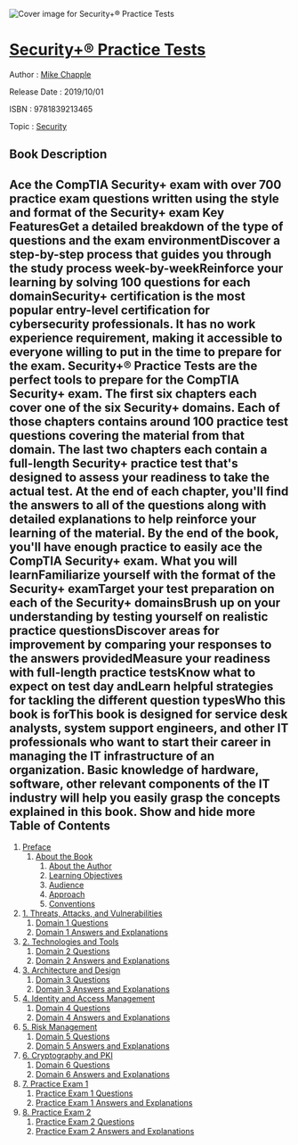 ![Cover image for Security+® Practice Tests](https://imgdetail.ebookreading.net/cover/cover/20200215/EB9781839213465.jpg)

[Security+® Practice Tests](https://ebookreading.net/view/book/Security%2B%C2%AE+Practice+Tests-EB9781839213465_1.html "Security+® Practice Tests")
====================================================================================================================

Author : [Mike Chapple](https://ebookreading.net/search/author/Mike+Chapple)

Release Date : 2019/10/01

ISBN : 9781839213465

Topic : [Security](https://ebookreading.net/search/category/security)

Book Description
-----------------

 Ace the CompTIA Security+ exam with over 700 practice exam questions written using the style and format of the Security+ exam
Key FeaturesGet a detailed breakdown of the type of questions and the exam environmentDiscover a step-by-step process that guides you through the study process week-by-weekReinforce your learning by solving 100 questions for each domainSecurity+ certification is the most popular entry-level certification for cybersecurity professionals. It has no work experience requirement, making it accessible to everyone willing to put in the time to prepare for the exam. Security+® Practice Tests are the perfect tools to prepare for the CompTIA Security+ exam.
The first six chapters each cover one of the six Security+ domains. Each of those chapters contains around 100 practice test questions covering the material from that domain. The last two chapters each contain a full-length Security+ practice test that's designed to assess your readiness to take the actual test. At the end of each chapter, you'll find the answers to all of the questions along with detailed explanations to help reinforce your learning of the material.
By the end of the book, you'll have enough practice to easily ace the CompTIA Security+ exam.
What you will learnFamiliarize yourself with the format of the Security+ examTarget your test preparation on each of the Security+ domainsBrush up on your understanding by testing yourself on realistic practice questionsDiscover areas for improvement by comparing your responses to the answers providedMeasure your readiness with full-length practice testsKnow what to expect on test day andLearn helpful strategies for tackling the different question typesWho this book is forThis book is designed for service desk analysts, system support engineers, and other IT professionals who want to start their career in managing the IT infrastructure of an organization. Basic knowledge of hardware, software, other relevant components of the IT industry will help you easily grasp the concepts explained in this book.
        Show and hide more                
Table of Contents
-----------------

1. [Preface](https://ebookreading.net/view/book/Security%2B%C2%AE+Practice+Tests-EB9781839213465_3.html#_idParaDest-1)
    1. [About the Book](https://ebookreading.net/view/book/Security%2B%C2%AE+Practice+Tests-EB9781839213465_3.html#_idParaDest-2)
        1. [About the Author](https://ebookreading.net/view/book/Security%2B%C2%AE+Practice+Tests-EB9781839213465_3.html#_idParaDest-3)
        1. [Learning Objectives](https://ebookreading.net/view/book/Security%2B%C2%AE+Practice+Tests-EB9781839213465_3.html#_idParaDest-4)
        1. [Audience](https://ebookreading.net/view/book/Security%2B%C2%AE+Practice+Tests-EB9781839213465_3.html#_idParaDest-5)
        1. [Approach](https://ebookreading.net/view/book/Security%2B%C2%AE+Practice+Tests-EB9781839213465_3.html#_idParaDest-6)
        1. [Conventions](https://ebookreading.net/view/book/Security%2B%C2%AE+Practice+Tests-EB9781839213465_3.html#_idParaDest-7)
1. [1. Threats, Attacks, and Vulnerabilities](https://ebookreading.net/view/book/Security%2B%C2%AE+Practice+Tests-EB9781839213465_4.html#_idParaDest-8)
    1. [Domain 1 Questions](https://ebookreading.net/view/book/Security%2B%C2%AE+Practice+Tests-EB9781839213465_4.html#_idParaDest-9)
    1. [Domain 1 Answers and Explanations](https://ebookreading.net/view/book/Security%2B%C2%AE+Practice+Tests-EB9781839213465_4.html#_idParaDest-10)
1. [2. Technologies and Tools](https://ebookreading.net/view/book/Security%2B%C2%AE+Practice+Tests-EB9781839213465_5.html#_idParaDest-11)
    1. [Domain 2 Questions](https://ebookreading.net/view/book/Security%2B%C2%AE+Practice+Tests-EB9781839213465_5.html#_idParaDest-12)
    1. [Domain 2 Answers and Explanations](https://ebookreading.net/view/book/Security%2B%C2%AE+Practice+Tests-EB9781839213465_5.html#_idParaDest-13)
1. [3. Architecture and Design](https://ebookreading.net/view/book/Security%2B%C2%AE+Practice+Tests-EB9781839213465_6.html#_idParaDest-14)
    1. [Domain 3 Questions](https://ebookreading.net/view/book/Security%2B%C2%AE+Practice+Tests-EB9781839213465_6.html#_idParaDest-15)
    1. [Domain 3 Answers and Explanations](https://ebookreading.net/view/book/Security%2B%C2%AE+Practice+Tests-EB9781839213465_6.html#_idParaDest-16)
1. [4. Identity and Access Management](https://ebookreading.net/view/book/Security%2B%C2%AE+Practice+Tests-EB9781839213465_7.html#_idParaDest-17)
    1. [Domain 4 Questions](https://ebookreading.net/view/book/Security%2B%C2%AE+Practice+Tests-EB9781839213465_7.html#_idParaDest-18)
    1. [Domain 4 Answers and Explanations](https://ebookreading.net/view/book/Security%2B%C2%AE+Practice+Tests-EB9781839213465_7.html#_idParaDest-19)
1. [5. Risk Management](https://ebookreading.net/view/book/Security%2B%C2%AE+Practice+Tests-EB9781839213465_8.html#_idParaDest-20)
    1. [Domain 5 Questions](https://ebookreading.net/view/book/Security%2B%C2%AE+Practice+Tests-EB9781839213465_8.html#_idParaDest-21)
    1. [Domain 5 Answers and Explanations](https://ebookreading.net/view/book/Security%2B%C2%AE+Practice+Tests-EB9781839213465_8.html#_idParaDest-22)
1. [6. Cryptography and PKI](https://ebookreading.net/view/book/Security%2B%C2%AE+Practice+Tests-EB9781839213465_9.html#_idParaDest-23)
    1. [Domain 6 Questions](https://ebookreading.net/view/book/Security%2B%C2%AE+Practice+Tests-EB9781839213465_9.html#_idParaDest-24)
    1. [Domain 6 Answers and Explanations](https://ebookreading.net/view/book/Security%2B%C2%AE+Practice+Tests-EB9781839213465_9.html#_idParaDest-25)
1. [7. Practice Exam 1](https://ebookreading.net/view/book/Security%2B%C2%AE+Practice+Tests-EB9781839213465_10.html#_idParaDest-26)
    1. [Practice Exam 1 Questions](https://ebookreading.net/view/book/Security%2B%C2%AE+Practice+Tests-EB9781839213465_10.html#_idParaDest-27)
    1. [Practice Exam 1 Answers and Explanations](https://ebookreading.net/view/book/Security%2B%C2%AE+Practice+Tests-EB9781839213465_10.html#_idParaDest-28)
1. [8. Practice Exam 2](https://ebookreading.net/view/book/Security%2B%C2%AE+Practice+Tests-EB9781839213465_11.html#_idParaDest-29)
    1. [Practice Exam 2 Questions](https://ebookreading.net/view/book/Security%2B%C2%AE+Practice+Tests-EB9781839213465_11.html#_idParaDest-30)
    1. [Practice Exam 2 Answers and Explanations](https://ebookreading.net/view/book/Security%2B%C2%AE+Practice+Tests-EB9781839213465_11.html#_idParaDest-31)
